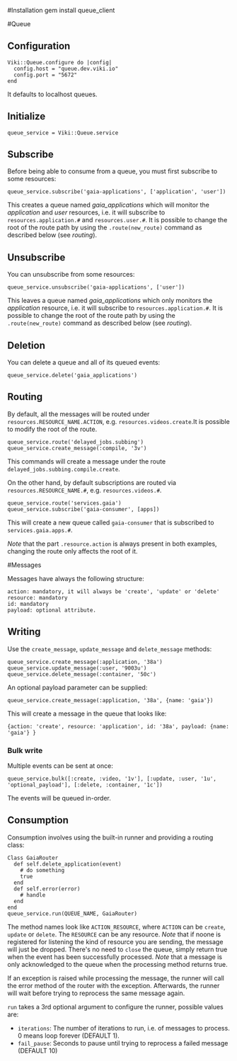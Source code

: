 #Installation
    gem install queue_client

#Queue

## Configuration
    Viki::Queue.configure do |config|
      config.host = "queue.dev.viki.io"
      config.port = "5672"
    end

It defaults to localhost queues.

## Initialize
    queue_service = Viki::Queue.service

## Subscribe
Before being able to consume from a queue, you must first subscribe to some resources:

    queue_service.subscribe('gaia-applications', ['application', 'user'])

This creates a queue named *gaia_applications* which will monitor the *application* and *user* resources, i.e. it will subscribe to `resources.application.#` and `resources.user.#`. It is possible to change the root of the route path by using the `.route(new_route)` command as described below (see *routing*).

## Unsubscribe
You can unsubscribe from some resources:

    queue_service.unsubscribe('gaia-applications', ['user'])

This leaves a queue named *gaia_applications* which only monitors the *application* resource, i.e. it will subscribe to `resources.application.#`. It is possible to change the root of the route path by using the `.route(new_route)` command as described below (see *routing*).

## Deletion
You can delete a queue and all of its queued events:

    queue_service.delete('gaia_applications')

## Routing
By default, all the messages will be routed under `resources.RESOURCE_NAME.ACTION`, e.g. `resources.videos.create`.It is possible to modify the root of the route.

    queue_service.route('delayed_jobs.subbing')
    queue_service.create_message(:compile, '3v')

This commands will create a message under the route `delayed_jobs.subbing.compile.create`.

On the other hand, by default subscriptions are routed via `resources.RESOURCE_NAME.#`, e.g. `resources.videos.#`.

    queue_service.route('services.gaia')
    queue_service.subscribe('gaia-consumer', [apps])

This will create a new queue called `gaia-consumer` that is subscribed to `services.gaia.apps.#`.

*Note* that the part `.resource.action` is always present in both examples, changing the route only affects the root of it.

#Messages

  Messages have always the following structure:

    action: mandatory, it will always be 'create', 'update' or 'delete'
    resource: mandatory
    id: mandatory
    payload: optional attribute.

## Writing
Use the `create_message`, `update_message` and `delete_message` methods:

    queue_service.create_message(:application, '38a')
    queue_service.update_message(:user, '9003u')
    queue_service.delete_message(:container, '50c')

An optional payload parameter can be supplied:

    queue_service.create_message(:application, '38a', {name: 'gaia'})

This will create a message in the queue that looks like:

    {action: 'create', resource: 'application', id: '38a', payload: {name: 'gaia'} }

### Bulk write
Multiple events can be sent at once:

    queue_service.bulk([:create, :video, '1v'], [:update, :user, '1u', 'optional_payload'], [:delete, :container, '1c'])

The events will be queued in-order.

## Consumption

Consumption involves using the built-in runner and providing a routing class:

    Class GaiaRouter
      def self.delete_application(event)
        # do something
        true
      end
      def self.error(error)
        # handle
      end
    end
    queue_service.run(QUEUE_NAME, GaiaRouter)

The method names look like `ACTION_RESOURCE`, where `ACTION` can be `create`, `update` or `delete`. The `RESOURCE` can be any resource. *Note* that if noone is registered for listening the kind of resource you are sending, the message will just be dropped. There's no need to `close` the queue, simply return true when the event has been successfully processed. *Note* that a message is only acknowledged to the queue when the processing method returns true.

If an exception is raised while processing the message, the runner will call the error method of the router with the exception. Afterwards, the runner will wait before trying to reprocess the same message again.

`run` takes a 3rd optional argument to configure the runner, possible values are:

* `iterations`: The number of iterations to run, i.e. of messages to process. 0 means loop forever (DEFAULT 1).
* `fail_pause`: Seconds to pause until trying to reprocess a failed message (DEFAULT 10)